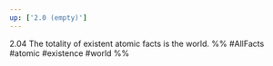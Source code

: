 ```yaml
---
up: ['2.0 (empty)']
---
```

2.04 The totality of existent atomic facts is the world.
%%
#AllFacts #atomic #existence #world %%
